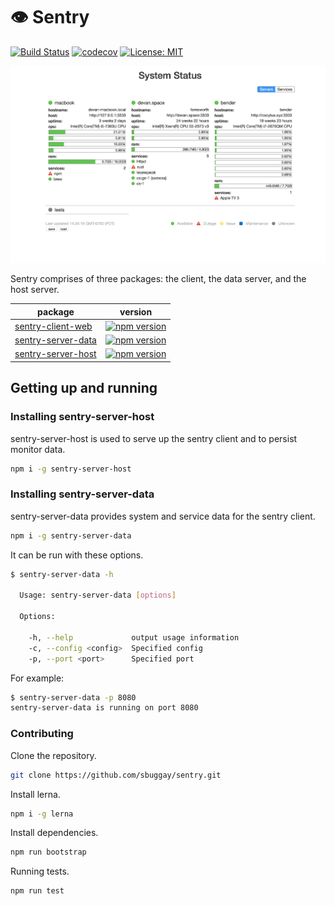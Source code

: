 # :eye: Sentry 
[![Build Status](https://travis-ci.org/sbuggay/sentry.svg?branch=master)](https://travis-ci.org/sbuggay/sentry)
[![codecov](https://codecov.io/gh/sbuggay/sentry/branch/master/graph/badge.svg)](https://codecov.io/gh/sbuggay/sentry)
[![License: MIT](https://img.shields.io/badge/License-MIT-blue.svg)](https://opensource.org/licenses/MIT)

![demo1](https://raw.githubusercontent.com/sbuggay/sentry/master/demo/demo1.png)

Sentry comprises of three packages: the client, the data server, and the host server.

| package | version |
| ------- | ------- |
| [sentry-client-web](https://github.com/sbuggay/sentry/tree/master/packages/sentry-client/dist) | [![npm version](https://badge.fury.io/js/sentry-client-dist.svg)](https://badge.fury.io/js/sentry-client-dist) |
| [sentry-server-data](https://github.com/sbuggay/sentry/tree/master/packages/sentry-server-data) | [![npm version](https://badge.fury.io/js/sentry-server-data.svg)](https://badge.fury.io/js/sentry-server-data) |
| [sentry-server-host](https://github.com/sbuggay/sentry/tree/master/packages/sentry-server-host) | [![npm version](https://badge.fury.io/js/sentry-server-host.svg)](https://badge.fury.io/js/sentry-server-host) |

## Getting up and running

### Installing sentry-server-host

sentry-server-host is used to serve up the sentry client and to persist monitor data.

```bash
npm i -g sentry-server-host
```

### Installing sentry-server-data

sentry-server-data provides system and service data for the sentry client.

```bash
npm i -g sentry-server-data
```

It can be run with these options.

```bash
$ sentry-server-data -h

  Usage: sentry-server-data [options]

  Options:

    -h, --help             output usage information
    -c, --config <config>  Specified config
    -p, --port <port>      Specified port
```

For example:

```bash
$ sentry-server-data -p 8080
sentry-server-data is running on port 8080
```

### Contributing

Clone the repository.

```bash
git clone https://github.com/sbuggay/sentry.git
```

Install lerna.

```bash
npm i -g lerna
```

Install dependencies.

```bash
npm run bootstrap
```

Running tests.

```bash
npm run test
```
